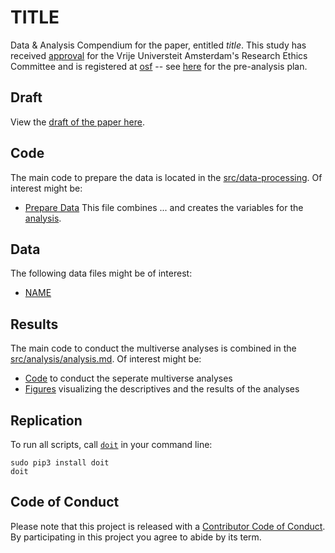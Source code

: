 # TITLE

Data &amp; Analysis Compendium for the paper, entitled _title_. 
This study has received [approval](docs/EthicalApproval.pdf) for the Vrije Universteit Amsterdam's Research Ethics Committee and is registered at [osf](https://osf.io/kvtzp/) -- see [here](docs/pap/compromise-punishment-pap.pdf) for the pre-analysis plan.

## Draft
View the [draft of the paper here](report/draft.pdf).

## Code
The main code to prepare the data is located in the [src/data-processing](src/data-processing/). 
Of interest might be:

* [Prepare Data](src/data-processing/prep_data.md) This file combines ... and creates the variables for the [analysis](src/analysis/analysis.md).

## Data

The following data files might be of interest:

* [NAME](LOCATION) 

## Results

The main code to conduct the multiverse analyses is combined in the [src/analysis/analysis.md](src/analysis/analysis.md). 
Of interest might be:
* [Code](src/analysis/) to conduct the seperate multiverse analyses
* [Figures](report/figures) visualizing the descriptives and the results of the analyses 

## Replication 

To run all scripts, call [`doit`](https://github.com/ccs-amsterdam/ccs-compendium) in your command line:

```
sudo pip3 install doit
doit
```

## Code of Conduct

Please note that this project is released with a [Contributor Code of
Conduct](CODE_OF_CONDUCT.md). By participating in this project you agree to
abide by its term.